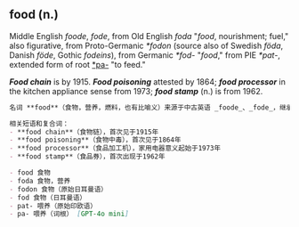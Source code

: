 ## food (n.)

Middle English _foode_, _fode_, from Old English _foda_ "_food_, nourishment; fuel," also figurative, from Proto-Germanic _\*fodon_ (source also of Swedish _föda_, Danish _föde_, Gothic _fodeins_), from Germanic _\*fod-_ "_food_," from PIE _\*pat-_, extended form of root [\*pa-](https://www.etymonline.com/word/*pa- "Etymology, meaning and definition of *pa- ") "to feed."

_**_Food_ chain**_ is by 1915. _**_Food_ poisoning**_ attested by 1864; _**food processor**_ in the kitchen appliance sense from 1973; _**food stamp**_ (n.) is from 1962.

```md
名词 **food**（食物，营养，燃料，也有比喻义）来源于中古英语 _foode_、_fode_，继承自古英语 _foda_，意为“食物，营养，燃料”，其词义也用于比喻性表达。该词源自原始日耳曼语 _*fodon_，同时为瑞典语 _föda_、丹麦语 _föde_、哥特语 _fodeins_ 的词源，进一步源自日耳曼语 _*fod-_ “食物”，最终自原始印欧语 _*pat-_，这是词根 [*pa-](https://www.etymonline.com/word/*pa- "Etymology, meaning and definition of *pa-") “喂养”的延伸形式。

相关短语和复合词：  
- **food chain**（食物链），首次见于1915年  
- **food poisoning**（食物中毒），首次见于1864年  
- **food processor**（食品加工机），家用电器意义起始于1973年  
- **food stamp**（食品券），首次出现于1962年

- food 食物  
- foda 食物，营养  
- fodon 食物（原始日耳曼语）  
- fod 食物（日耳曼语）  
- pat- 喂养（原始印欧语）  
- pa- 喂养（词根） [GPT-4o mini]
```
